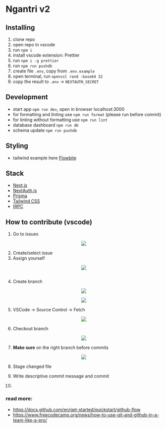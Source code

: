 # Ngantri v2

## Installing

1. clone repo
2. open repo in vscode
3. run `npm i`
4. install vscode extension: Prettier
5. run `npm i -g prettier`
6. run `npm run pushdb`
7. create file `.env`, copy from `.env.example`
8. open terminal, run `openssl rand -base64 32`
9. copy the result to `.env` -> `NEXTAUTH_SECRET`

## Development

- start app `npm run dev`, open in browser localhost:3000
- for formatting and linting use `npm run format` (please run before commit)
- for linting without formatting use `npm run lint`
- database dashboard `npm run db`
- schema update `npm run pushdb`

## Styling

- tailwind example here [Flowbite](https://flowbite.com/docs/components/forms/)

## Stack

- [Next.js](https://nextjs.org)
- [NextAuth.js](https://next-auth.js.org)
- [Prisma](https://prisma.io)
- [Tailwind CSS](https://tailwindcss.com)
- [tRPC](https://trpc.io)

## How to contribute (vscode)

1. Go to issues
<p align="center">
  <img src="https://cdn.discordapp.com/attachments/874108293218455565/1105673222227238912/image.png"/>
</p>

2. Create/select issue
3. Assign yourself
<p align="center">
  <img src="https://cdn.discordapp.com/attachments/874108293218455565/1105674779618455592/image.png"/>
</p>

![]()

4. Create branch
<p align="center">
  <img src="https://cdn.discordapp.com/attachments/874108293218455565/1105673446265999402/image.png"/>
</p>
<p align="center">
  <img src="https://cdn.discordapp.com/attachments/874108293218455565/1105673580123004960/image.png"/>
</p>

5. VSCode -> Source Control -> Fetch
<p align="center">
  <img src="https://cdn.discordapp.com/attachments/874108293218455565/1105676094079770735/image.png"/>
</p>

6. Checkout branch

<p align="center">
  <img src="https://cdn.discordapp.com/attachments/874108293218455565/1105676322178613359/image.png"/>
</p>

7. **Make sure** on the right branch before commits

<p align="center">
  <img src="https://cdn.discordapp.com/attachments/874108293218455565/1105677059692437575/image.png"/>
</p>

8. Stage changed file

9. Write descriptive commit message and commit
10.

### read more:

- https://docs.github.com/en/get-started/quickstart/github-flow
- https://www.freecodecamp.org/news/how-to-use-git-and-github-in-a-team-like-a-pro/
